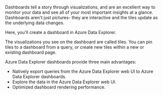 Dashboards tell a story through visualizations, and are an excellent way to monitor your data and see all of your most important insights at a glance. Dashboards aren't just pictures- they are interactive and the tiles update as the underlying data changes.

Here, you'll create a dashboard in Azure Data Explorer. 

The visualizations you see on the dashboard are called tiles. You can pin tiles to a dashboard from a query, or create new tiles within a new or existing dashboard page. 

Azure Data Explorer dashboards provide three main advantages:

* Natively export queries from the Azure Data Explorer web UI to Azure Data Explorer dashboards.
* Explore the data in the Azure Data Explorer web UI.
* Optimized dashboard rendering performance.

